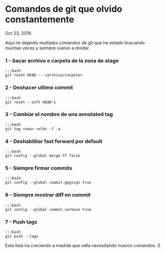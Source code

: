 # Comandos de git que olvido constantemente

<time datetime="2019-10-23">Oct 23, 2019</time>

Aquí ire dejando multiples comandos de git que he estado buscando muchas veces y siempre vuelvo a olvidar

### 1 - Sacar archivo o carpeta de la zona de stage
    :::bash
    git reset HEAD -- <archivo/carpeta>

### 2 - Deshacer ultimo commit
    :::bash
    git reset --soft HEAD~1

### 3 - Cambiar el nombre de una annotated tag
    :::bash
    git tag <new> <old> -f -a

### 4 - Deshabilitar fast forward por default
    :::bash
    git config --global merge.ff false

### 5 -  Siempre firmar commits
    :::bash
    git config --global commit.gpgsign true

### 6 -  Siempre mostrar diff en commit
    :::bash
    git config --global commit.verbose true

### 7 -  Push tags
    :::bash
    git push --tags

Esta lista ira creciendo a medida que valla necesitando nuevos comandos :3
